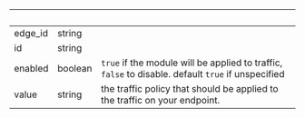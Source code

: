 <!-- Code generated for API Clients. DO NOT EDIT. -->

| &nbsp;  | &nbsp;  | &nbsp;                                                                                             |
| ------- | ------- | -------------------------------------------------------------------------------------------------- |
| edge_id | string  |                                                                                                    |
| id      | string  |                                                                                                    |
| enabled | boolean | `true` if the module will be applied to traffic, `false` to disable. default `true` if unspecified |
| value   | string  | the traffic policy that should be applied to the traffic on your endpoint.                         |

